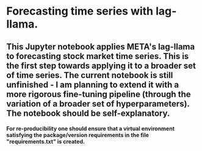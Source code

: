 # Forecasting time series with lag-llama. 

## This Jupyter notebook applies META's lag-llama to forecasting stock market time series. This is the first step towards applying it to a broader set of time series. The current notebook is still unfinished - I am planning to extend it with a more rigorous fine-tuning pipeline (through the variation of a broader set of hyperparameters). The notebook should be self-explanatory. 

#### For re-producibility one should ensure that a virtual environment satisfying the package/version requirements in the file "requirements.txt" is created.
